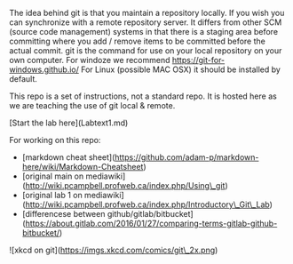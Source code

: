 The idea behind git is that you maintain a repository locally. If you
wish you can synchronize with a remote repository server. It differs
from other SCM (source code management) systems in that there is a
staging area before committing where you add / remove items to be
committed before the actual commit. git is the command for use on your
local repository on your own computer. For windoze we recommend
<https://git-for-windows.github.io/> For Linux (possible MAC OSX) it
should be installed by default.

This repo is a set of instructions, not a standard repo. It is hosted
here as we are teaching the use of git local & remote.

\[Start the lab here\](Labtext1.md)

For working on this repo:

-   \[markdown
    cheat sheet\](https://github.com/adam-p/markdown-here/wiki/Markdown-Cheatsheet)
-   \[original main
    on mediawiki\](http://wiki.pcampbell.profweb.ca/index.php/Using\_git)
-   \[original lab 1
    on mediawiki\](http://wiki.pcampbell.profweb.ca/index.php/Introductory\_Git\_Lab)
-   \[differencese
    between github/gitlab/bitbucket\](https://about.gitlab.com/2016/01/27/comparing-terms-gitlab-github-bitbucket/)

!\[xkcd on git\](https://imgs.xkcd.com/comics/git\_2x.png)
